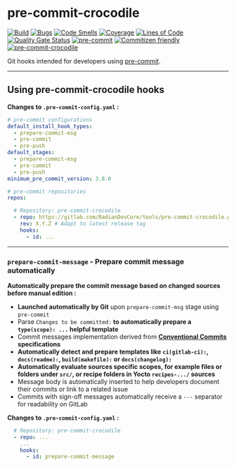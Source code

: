 # pre-commit-crocodile

<!-- markdownlint-disable no-inline-html -->

[![Build](https://gitlab.com/RadianDevCore/tools/pre-commit-crocodile/badges/main/pipeline.svg)](https://gitlab.com/RadianDevCore/tools/pre-commit-crocodile/-/commits/main/)
[![Bugs](https://sonarcloud.io/api/project_badges/measure?project=RadianDevCore_pre-commit-crocodile&metric=bugs)](https://sonarcloud.io/dashboard?id=RadianDevCore_pre-commit-crocodile)
[![Code Smells](https://sonarcloud.io/api/project_badges/measure?project=RadianDevCore_pre-commit-crocodile&metric=code_smells)](https://sonarcloud.io/dashboard?id=RadianDevCore_pre-commit-crocodile)
[![Coverage](https://sonarcloud.io/api/project_badges/measure?project=RadianDevCore_pre-commit-crocodile&metric=coverage)](https://sonarcloud.io/dashboard?id=RadianDevCore_pre-commit-crocodile)
[![Lines of Code](https://sonarcloud.io/api/project_badges/measure?project=RadianDevCore_pre-commit-crocodile&metric=ncloc)](https://sonarcloud.io/dashboard?id=RadianDevCore_pre-commit-crocodile)
[![Quality Gate Status](https://sonarcloud.io/api/project_badges/measure?project=RadianDevCore_pre-commit-crocodile&metric=alert_status)](https://sonarcloud.io/dashboard?id=RadianDevCore_pre-commit-crocodile)
[![pre-commit](https://img.shields.io/badge/pre--commit-enabled-brightgreen?logo=pre-commit)](https://github.com/pre-commit/pre-commit)
[![Commitizen friendly](https://img.shields.io/badge/commitizen-friendly-brightgreen.svg)](https://commitizen-tools.github.io/commitizen/)
[![pre-commit-crocodile](https://img.shields.io/badge/pre--commit--crocodile-enabled-brightgreen?logo=gitlab)](https://radiandevcore.gitlab.io/tools/pre-commit-crocodile)

Git hooks intended for developers using [pre-commit](https://pre-commit.com/).

---

## Using pre-commit-crocodile hooks

**Changes to `.pre-commit-config.yaml` :**

```yaml
# pre-commit configurations
default_install_hook_types:
  - prepare-commit-msg
  - pre-commit
  - pre-push
default_stages:
  - prepare-commit-msg
  - pre-commit
  - pre-push
minimum_pre_commit_version: 3.8.0

# pre-commit repositories
repos:

  # Repository: pre-commit-crocodile
  - repo: https://gitlab.com/RadianDevCore/tools/pre-commit-crocodile.git
    rev: X.Y.Z # Adapt to latest release tag
    hooks:
      - id: ...
```

---

### `prepare-commit-message` - Prepare commit message automatically

**Automatically prepare the commit message based on changed sources before manual edition :**

- **Launched automatically by Git** upon `prepare-commit-msg` stage using `pre-commit`
- Parse `Changes to be committed:` **to automatically prepare a `type(scope): ...` helpful template**
- Commit messages implementation derived from **[Conventional Commits](https://www.conventionalcommits.org/en/v1.0.0/) specifications**
- **Automatically detect and prepare templates like `ci(gitlab-ci):`, `docs(readme):`, `build(makefile):` or `docs(changelog):`**
- **Automatically evaluate sources specific scopes, for example files or folders under `src/`, or recipe folders in Yocto `recipes-.../` sources**
- Message body is automatically inserted to help developers document their commits or link to a related issue
- Commits with sign-off messages automatically receive a `---` separator for readability on GitLab

**Changes to `.pre-commit-config.yaml` :**

```yaml
  # Repository: pre-commit-crocodile
  - repo: ...
    ...
    hooks:
      - id: prepare-commit-message
```
